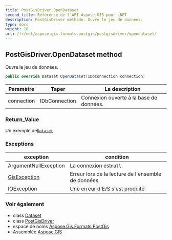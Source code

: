```yaml
---
title: PostGisDriver.OpenDataset
second_title: Référence de l'API Aspose.GIS pour .NET
description: PostGisDriver méthode. Ouvre le jeu de données.
type: docs
weight: 10
url: /fr/net/aspose.gis.formats.postgis/postgisdriver/opendataset/
---
```

## PostGisDriver.OpenDataset method

Ouvre le jeu de données.

```csharp
public override Dataset OpenDataset(IDbConnection connection)
```

| Paramètre | Taper | La description |
| --- | --- | --- |
| connection | IDbConnection | Connexion ouverte à la base de données. |

### Return_Value

Un exemple de[`Dataset`](../../../aspose.gis/dataset/).

### Exceptions

| exception | condition |
| --- | --- |
| ArgumentNullException | La connexion est`null`. |
| [GisException](../../../aspose.gis/gisexception/) | Erreur lors de la lecture de l'ensemble de données. |
| IOException | Une erreur d'E/S s'est produite. |

### Voir également

* class [Dataset](../../../aspose.gis/dataset/)
* class [PostGisDriver](../)
* espace de noms [Aspose.Gis.Formats.PostGis](../../postgisdriver/)
* Assemblée [Aspose.GIS](../../../)



